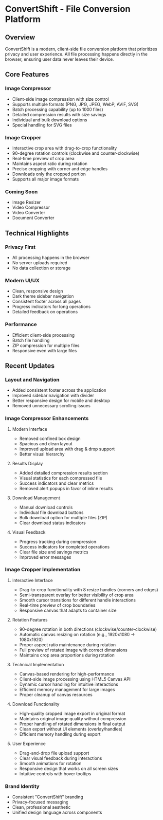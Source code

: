 # ConvertShift - File Conversion Platform

## Overview
ConvertShift is a modern, client-side file conversion platform that prioritizes privacy and user experience. All file processing happens directly in the browser, ensuring user data never leaves their device.

## Core Features

### Image Compressor
- Client-side image compression with size control
- Supports multiple formats (PNG, JPG, JPEG, WebP, AVIF, SVG)
- Batch processing capability (up to 1000 files)
- Detailed compression results with size savings
- Individual and bulk download options
- Special handling for SVG files

### Image Cropper
- Interactive crop area with drag-to-crop functionality
- 90-degree rotation controls (clockwise and counter-clockwise)
- Real-time preview of crop area
- Maintains aspect ratio during rotation
- Precise cropping with corner and edge handles
- Downloads only the cropped portion
- Supports all major image formats

### Coming Soon
- Image Resizer
- Video Compressor
- Video Converter
- Document Converter

## Technical Highlights

### Privacy First
- All processing happens in the browser
- No server uploads required
- No data collection or storage

### Modern UI/UX
- Clean, responsive design
- Dark theme sidebar navigation
- Consistent footer across all pages
- Progress indicators for long operations
- Detailed feedback on operations

### Performance
- Efficient client-side processing
- Batch file handling
- ZIP compression for multiple files
- Responsive even with large files

## Recent Updates

### Layout and Navigation
- Added consistent footer across the application
- Improved sidebar navigation with divider
- Better responsive design for mobile and desktop
- Removed unnecessary scrolling issues

### Image Compressor Enhancements
1. Modern Interface
   - Removed confined box design
   - Spacious and clean layout
   - Improved upload area with drag & drop support
   - Better visual hierarchy

2. Results Display
   - Added detailed compression results section
   - Visual statistics for each compressed file
   - Success indicators and clear metrics
   - Removed alert popups in favor of inline results

3. Download Management
   - Manual download controls
   - Individual file download buttons
   - Bulk download option for multiple files (ZIP)
   - Clear download status indicators

4. Visual Feedback
   - Progress tracking during compression
   - Success indicators for completed operations
   - Clear file size and savings metrics
   - Improved error messages

### Image Cropper Implementation
1. Interactive Interface
   - Drag-to-crop functionality with 8 resize handles (corners and edges)
   - Semi-transparent overlay for better visibility of crop area
   - Smooth cursor transitions for different handle interactions
   - Real-time preview of crop boundaries
   - Responsive canvas that adapts to container size

2. Rotation Features
   - 90-degree rotation in both directions (clockwise/counter-clockwise)
   - Automatic canvas resizing on rotation (e.g., 1920x1080 → 1080x1920)
   - Proper aspect ratio maintenance during rotation
   - Full preview of rotated image with correct dimensions
   - Maintains crop area proportions during rotation

3. Technical Implementation
   - Canvas-based rendering for high-performance
   - Client-side image processing using HTML5 Canvas API
   - Dynamic cursor handling for intuitive interactions
   - Efficient memory management for large images
   - Proper cleanup of canvas resources

4. Download Functionality
   - High-quality cropped image export in original format
   - Maintains original image quality without compression
   - Proper handling of rotated dimensions in final output
   - Clean export without UI elements (overlay/handles)
   - Efficient memory handling during export

5. User Experience
   - Drag-and-drop file upload support
   - Clear visual feedback during interactions
   - Smooth animations for rotation
   - Responsive design that works on all screen sizes
   - Intuitive controls with hover tooltips

### Brand Identity
- Consistent "ConvertShift" branding
- Privacy-focused messaging
- Clean, professional aesthetic
- Unified design language across components